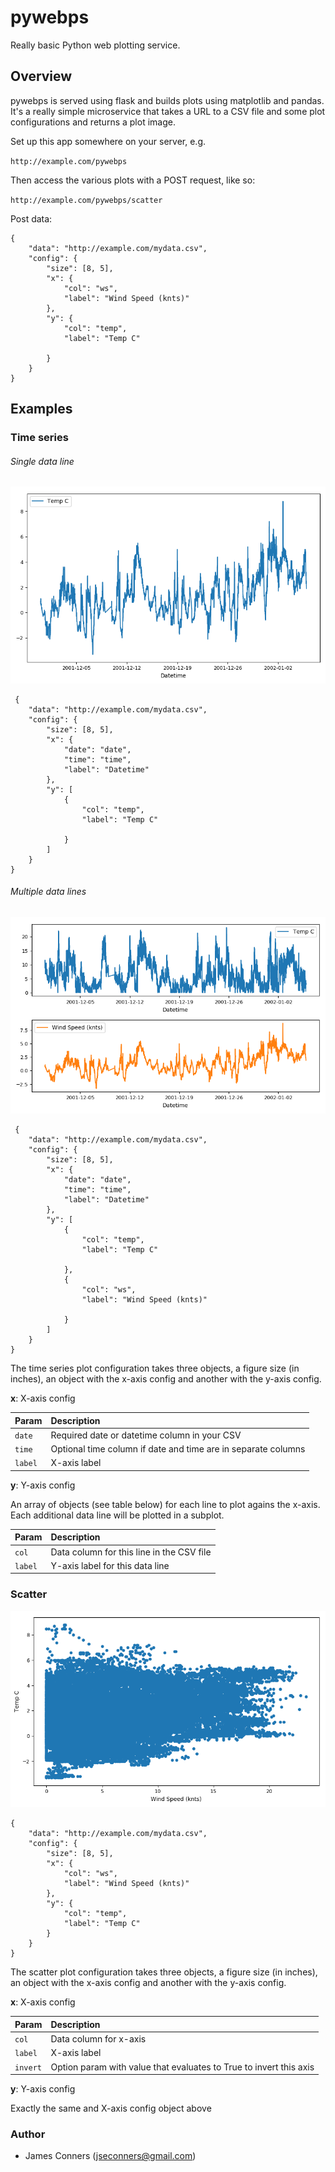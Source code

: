 # pywebps
Really basic Python web plotting service.


## Overview
pywebps is served using flask and builds plots using matplotlib and pandas. It's
a really simple microservice that takes a URL to a CSV file and some plot
configurations and returns a plot image.

Set up this app somewhere on your server, e.g.

`http://example.com/pywebps`

Then access the various plots with a POST request, like so:

`http://example.com/pywebps/scatter`

Post data:

    {
    	"data": "http://example.com/mydata.csv",
    	"config": {
    		"size": [8, 5],
    		"x": {
    			"col": "ws",
    			"label": "Wind Speed (knts)"
    		},
    		"y": {
    			"col": "temp",
    			"label": "Temp C"

    		}
    	}
    }

## Examples


### Time series

###### Single data line
![screenshot](https://raw.githubusercontent.com/jseconners/pywebps/master/docs/images/ts.png)

     {
    	"data": "http://example.com/mydata.csv",
    	"config": {
    		"size": [8, 5],
    		"x": {
    			"date": "date",
    			"time": "time",
    			"label": "Datetime"
    		},
    		"y": [
    			{
    			    "col": "temp",
    			    "label": "Temp C"

    		    }
    		]
    	}
    }

###### Multiple data lines
![screenshot](https://raw.githubusercontent.com/jseconners/pywebps/master/docs/images/ts_subplots.png)

     {
    	"data": "http://example.com/mydata.csv",
    	"config": {
    		"size": [8, 5],
    		"x": {
    			"date": "date",
    			"time": "time",
    			"label": "Datetime"
    		},
    		"y": [
    			{
    			    "col": "temp",
    			    "label": "Temp C"

    		    },
    			{
    			    "col": "ws",
    			    "label": "Wind Speed (knts)"

    		    }
    		]
    	}
    }

The time series plot configuration takes three objects, a figure size (in inches),
an object with the x-axis config and another with the y-axis config.


**x**: X-axis config

| Param         | Description                       |
|:--------------|:----------------------------------|
| `date`      | Required date or datetime column in your CSV
| `time`    | Optional time column if date and time are in separate columns
| `label` | X-axis label

**y**: Y-axis config

An array of objects (see table below) for each line to plot agains the x-axis. Each additional data line will be plotted in a subplot.

| Param         | Description                       |
|:--------------|:----------------------------------|
| `col`      | Data column for this line in the CSV file
| `label` | Y-axis label for this data line




### Scatter
![screenshot](https://raw.githubusercontent.com/jseconners/pywebps/master/docs/images/scatter.png)

    {
    	"data": "http://example.com/mydata.csv",
    	"config": {
    		"size": [8, 5],
    		"x": {
    			"col": "ws",
    			"label": "Wind Speed (knts)"
    		},
    		"y": {
    			"col": "temp",
    			"label": "Temp C"
    		}
    	}
    }

The scatter plot configuration takes three objects, a figure size (in inches),
an object with the x-axis config and another with the y-axis config.


**x**: X-axis config

| Param         | Description                       |
|:--------------|:----------------------------------|
| `col`         | Data column for x-axis            |
| `label`       | X-axis label                      |
| `invert`      | Option param with value that evaluates to True to invert this axis |

**y**: Y-axis config

Exactly the same and X-axis config object above



### Author

-  James Conners (jseconners@gmail.com)
